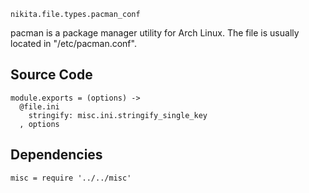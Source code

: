 
`nikita.file.types.pacman_conf`

pacman is a package manager utility for Arch Linux. The file is usually located 
in "/etc/pacman.conf".

## Source Code

    module.exports = (options) ->
      @file.ini
        stringify: misc.ini.stringify_single_key
      , options

## Dependencies

    misc = require '../../misc'
